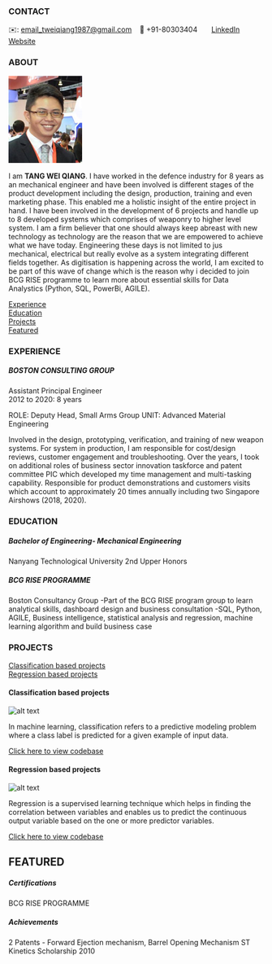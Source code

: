 <!-- CONTACT Section Starts -->
### CONTACT

<!-- Add your details -->
✉️: email_tweiqiang1987@gmail.com
&nbsp;&nbsp; 📲 +91-80303404 
&nbsp;&nbsp;&nbsp;&nbsp;&nbsp; [LinkedIn](https://www.linkedin.com/in/weiqiangtang) 
&nbsp;&nbsp;&nbsp;&nbsp;&nbsp; [Website](https://www.linkedin.com/in/weiqiangtang)
<!-- CONTACT Section Ends -->

<!-- ABOUT Section Starts -->
### ABOUT
<!-- Add link to your picture -->

![alt text](https://raw.githubusercontent.com/akavcuaha/Tang_Wei_Qiang/main/profile%20pic.png)

<!-- Add your details -->

I am __TANG WEI QIANG__. I have worked in the defence industry for 8 years as an mechanical engineer and have been involved is different stages of the product development including the design, production, training and even marketing phase. This enabled me a holistic insight of the entire project in hand. I have been involved in the development of 6 projects and handle up to 8 developed systems which comprises of weaponry to higher level system. 
I am a firm believer that one should always keep abreast with new technology as technology are the reason that we are empowered to achieve what we have today. Engineering these days is not limited to jus mechanical, electrical but really evolve as a system integrating different fields together. As digitisation is happening across the world, I am excited to be part of this wave of change which is the reason why i decided to join BCG RISE programme to learn more about essential skills for Data Analystics (Python, SQL, PowerBi, AGILE). 



<!-- Add link to the sections -->
[Experience](#experience) <br>
[Education](#education) <br>
[Projects](#projects) <br>
[Featured](#featured) <br> 

<!-- ABOUT Section Ends -->

<!-- EXPERIENCE Section Starts -->
### EXPERIENCE
<!-- Add your details -->
##### BOSTON CONSULTING GROUP
Assistant Principal Engineer<br>
2012 to 2020: 8 years

ROLE: Deputy Head, Small Arms Group
UNIT: Advanced Material Engineering

Involved in the design, prototyping, verification, and training of new weapon systems. For system in production, I am responsible for cost/design reviews, customer engagement and troubleshooting. Over the years, I took on additional roles of business sector innovation taskforce and patent committee PIC which developed my time management and multi-tasking capability. Responsible for product demonstrations and customers visits which account to approximately 20 times annually including two Singapore Airshows (2018, 2020). 

<!-- EXPERIENCE Section Ends -->

<!-- EDUCATION Section Starts -->
### EDUCATION
<!-- Add your details -->
##### Bachelor of Engineering- Mechanical Engineering 
Nanyang Technological University
2nd Upper Honors

##### BCG RISE PROGRAMME
Boston Consultancy Group
-Part of the BCG RISE program group to learn analytical skills, dashboard design and business consultation
-SQL, Python, AGILE, Business intelligence, statistical analysis and regression, machine learning algorithm and build business case

<!-- EDUCATION Section Ends -->

<!-- PROJECTS Section Starts -->
### PROJECTS
<!-- Add your details -->

[Classification based projects](#classification-based-projects) <br>
[Regression based projects](#regression-based-projects) <br>

<!-- Add your details -->

#### Classification based projects
![alt text](https://raw.githubusercontent.com/krvishwesh54/Kumar-Vishwesh/main/images/Classification.png)

In machine learning, classification refers to a predictive modeling problem where a class label is predicted for a given example of input data.

[Click here to view codebase](https://github.com/krvishwesh54/DataScience_DeepLearning_MachineLearning/tree/master/Classification)

#### Regression based projects
![alt text](https://raw.githubusercontent.com/krvishwesh54/Kumar-Vishwesh/main/images/Regression.jpg)

Regression is a supervised learning technique which helps in finding the correlation between variables and enables us to predict the continuous output variable based on the one or more predictor variables.

[Click here to view codebase](https://github.com/krvishwesh54/DataScience_DeepLearning_MachineLearning/tree/master/Regression)

<!-- PROJECTS Section Ends -->

<!-- FEATURED Section Starts -->
## FEATURED
<!-- Add your details -->
##### Certifications
BCG RISE PROGRAMME

##### Achievements
2 Patents - Forward Ejection mechanism, Barrel Opening Mechanism
ST Kinetics Scholarship 2010
<!-- FEATURED Section Ends -->
